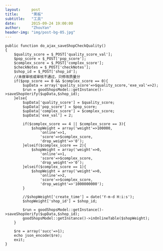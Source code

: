 ```yaml
---
layout:     post
title:      "黑板"
subtitle:   "工具"
date:       2015-09-24 19:00:00
author:     "ZhouYan"
header-img: "img/post-bg-05.jpg"
---
```


    public function do_ajax_saveShopCheckQuality()
    {
        $quality_score = $_POST['quality_score_val'];
        $pop_score = $_POST['pop_score'];
        $complex_score = $_POST['complex_score'];
        $checkNotes = $_POST['checkNotes'];
        $shop_id = $_POST['shop_id'];
        //未做审核或审核不通过，只修改质量分
        if($pop_score == 0 && $complex_score == 0){
            $upData = array('quality_score'=>$quality_score,'exe_val'=>2);
            $run = goodShopsModel::getInstance()->saveShopVerify($upData,$shop_id);
        }else{
            $upData['quality_score'] = $quality_score;
            $upData['pop_score'] = $pop_score;
            $upData['complex_score'] = $complex_score;
            $upData['exe_val'] = 2;

            if($complex_score == 4 || $complex_score == 3){
                $shopWeight = array('weight'=>100000,
                    'online'=>1,
                    'score'=>$complex_score,
                    'drop_weight'=>'0');
            }elseif($complex_score == 2){
                $shopWeight = array('weight'=>0,
                    'online'=>1,
                    'score'=>$complex_score,
                    'drop_weight'=>'0');
            }elseif($complex_score == 1){
                $shopWeight = array('weight'=>0,
                    'online'=>2,
                    'score'=>$complex_score,
                    'drop_weight'=>'1000000000');
            }

            //$shopWeight['create_time'] = date('Y-m-d H:i:s');
            $shopWeight['shop_id'] = $shop_id;

            $run = goodShopsModel::getInstance()->saveShopVerify($upData,$shop_id);
            goodShopsModel::getInstance()->inOnlineTable($shopWeight);
        }

        $re = array('succ'=>1);
        echo json_encode($re);
        exit;
    }